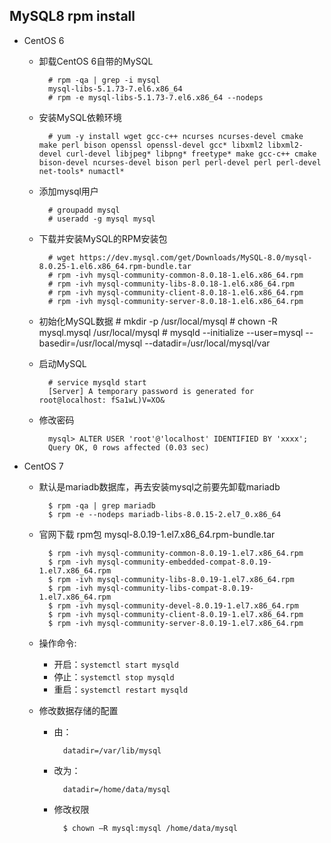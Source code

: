 ## MySQL8 rpm install
- CentOS 6
	- 卸载CentOS 6自带的MySQL
	
    		# rpm -qa | grep -i mysql    
			mysql-libs-5.1.73-7.el6.x86_64
            # rpm -e mysql-libs-5.1.73-7.el6.x86_64 --nodeps 
	- 安装MySQL依赖环境
	
    		# yum -y install wget gcc-c++ ncurses ncurses-devel cmake make perl bison openssl openssl-devel gcc* libxml2 libxml2-devel curl-devel libjpeg* libpng* freetype* make gcc-c++ cmake bison-devel ncurses-devel bison perl perl-devel perl perl-devel net-tools* numactl* 
	- 添加mysql用户

            # groupadd mysql
            # useradd -g mysql mysql
	- 下载并安装MySQL的RPM安装包

			# wget https://dev.mysql.com/get/Downloads/MySQL-8.0/mysql-8.0.25-1.el6.x86_64.rpm-bundle.tar
            # rpm -ivh mysql-community-common-8.0.18-1.el6.x86_64.rpm
            # rpm -ivh mysql-community-libs-8.0.18-1.el6.x86_64.rpm
            # rpm -ivh mysql-community-client-8.0.18-1.el6.x86_64.rpm
            # rpm -ivh mysql-community-server-8.0.18-1.el6.x86_64.rpm
	- 初始化MySQL数据
            # mkdir -p /usr/local/mysql
            # chown -R mysql.mysql /usr/local/mysql
            # mysqld --initialize --user=mysql --basedir=/usr/local/mysql --datadir=/usr/local/mysql/var
	- 启动MySQL
	
    		# service mysqld start
            [Server] A temporary password is generated for root@localhost: fSa1wL)V=XO&
	- 修改密码
			
            mysql> ALTER USER 'root'@'localhost' IDENTIFIED BY 'xxxx';
			Query OK, 0 rows affected (0.03 sec)
- CentOS 7
    - 默认是mariadb数据库，再去安装mysql之前要先卸载mariadb

            $ rpm -qa | grep mariadb
            $ rpm -e --nodeps mariadb-libs-8.0.15-2.el7_0.x86_64
    - 官网下载 rpm包 mysql-8.0.19-1.el7.x86_64.rpm-bundle.tar

            $ rpm -ivh mysql-community-common-8.0.19-1.el7.x86_64.rpm
            $ rpm -ivh mysql-community-embedded-compat-8.0.19-1.el7.x86_64.rpm
            $ rpm -ivh mysql-community-libs-8.0.19-1.el7.x86_64.rpm
            $ rpm -ivh mysql-community-libs-compat-8.0.19-1.el7.x86_64.rpm
            $ rpm -ivh mysql-community-devel-8.0.19-1.el7.x86_64.rpm
            $ rpm -ivh mysql-community-client-8.0.19-1.el7.x86_64.rpm
            $ rpm -ivh mysql-community-server-8.0.19-1.el7.x86_64.rpm
    - 操作命令:
        - 开启：`systemctl start mysqld`
        - 停止：`systemctl stop mysqld`
        - 重启：`systemctl restart mysqld`
    - 修改数据存储的配置
        - 由：

                datadir=/var/lib/mysql
        - 改为：

                datadir=/home/data/mysql
        - 修改权限

                $ chown –R mysql:mysql /home/data/mysql



